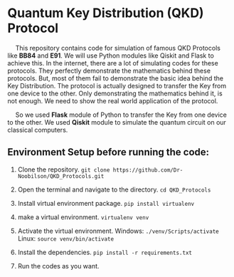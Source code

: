 # Quantum Key Distribution (QKD) Protocol

&emsp; This repository contains code for simulation of famous QKD Protocols like **BB84** and **E91**. We will use Python modules like Qiskit and Flask to achieve this. In the internet, there are a lot of simulating codes for these protocols. They perfectly demonstrate the mathematics behind these protocols. But, most of them fail to demonstrate the basic idea behind the Key Distribution. The protocol is actually designed to transfer the Key from one device to the other. Only demonstrating the mathematics behind it, is not enough. We need to show the real world application of the protocol.

&emsp; So we used **Flask** module of Python to transfer the Key from one device to the other. We used **Qiskit** module to simulate the quantum circuit on our classical computers.

## Environment Setup before running the code:

1. Clone the repository.
```git clone https://github.com/Dr-Noobilson/QKD_Protocols.git```

2. Open the terminal and navigate to the directory.
```cd QKD_Protocols```

3. Install virtual environment package.
```pip install virtualenv```

4. make a virtual environment.
```virtualenv venv```

5. Activate the virtual environment.
Windows: ```./venv/Scripts/activate```
Linux: ```source venv/bin/activate```

6. Install the dependencies.
```pip install -r requirements.txt```

7. Run the codes as you want.
